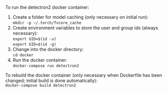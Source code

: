 To run the detectron2 docker container:
1. Create a folder for model caching (only necessary on initial run):  
   `mkdir -p ~/.torch/fvcore_cache`
2. Create environment variables to store the user and group ids (always necessary):  
   `export UID=$(id -u)`  
   `export GID=$(id -g)`
3. Change into the docker directory:  
   `cd docker`
4. Run the docker container:  
   `docker-compose run detectron2`
   
To rebuild the docker container (only necessary when Dockerfile has been changed; initial build is done automatically):  
`docker-compose build detectron2`
